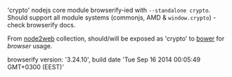 'crypto' nodejs core module browserify-ied with `--standalone crypto`. Should support all module systems (commonjs, AMD & `window.crypto`) - check browserify docs.

From [node2web](http://github.com/anodynos/node2web) collection,
should/will be exposed as 'crypto' to [bower](http://bower.io) for *browser* usage.

browserify version: '3.24.10', build date 'Tue Sep 16 2014 00:05:49 GMT+0300 (EEST)'